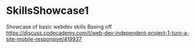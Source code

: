 # SkillsShowcase1
Showcase of basic webdev skills
Basing off https://discuss.codecademy.com/t/web-dev-independent-project-1-turn-a-site-mobile-responsive/419937
